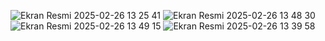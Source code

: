 ![Ekran Resmi 2025-02-26 13 25 41](https://github.com/user-attachments/assets/1fc90c09-55c4-40e9-8379-347851a08398)
![Ekran Resmi 2025-02-26 13 48 30](https://github.com/user-attachments/assets/a28299a3-3f83-46c1-b99c-b7b4235fd3fb)
![Ekran Resmi 2025-02-26 13 49 15](https://github.com/user-attachments/assets/2604f573-eebf-406f-9ed8-4cb480cde95d)
![Ekran Resmi 2025-02-26 13 39 58](https://github.com/user-attachments/assets/fa1526b9-b343-4a75-8417-663e341efafb)
